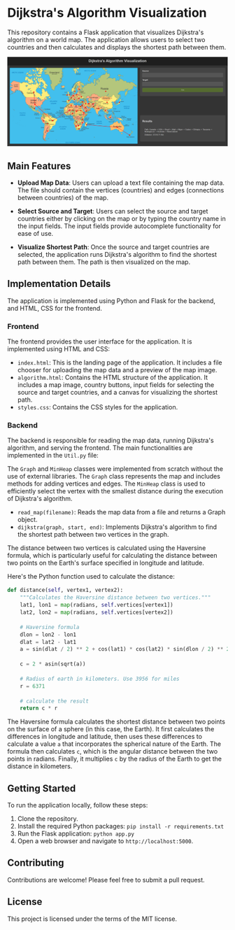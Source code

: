 # Dijkstra's Algorithm Visualization

This repository contains a Flask application that visualizes Dijkstra's algorithm on a world map. The application allows users to select two countries and then calculates and displays the shortest path between them.

[![Watch the video](static/Screenshot.png)](https://youtu.be/fLU4IQYtdTM)

## Main Features

- **Upload Map Data**: Users can upload a text file containing the map data. The file should contain the vertices (countries) and edges (connections between countries) of the map.

- **Select Source and Target**: Users can select the source and target countries either by clicking on the map or by typing the country name in the input fields. The input fields provide autocomplete functionality for ease of use.

- **Visualize Shortest Path**: Once the source and target countries are selected, the application runs Dijkstra's algorithm to find the shortest path between them. The path is then visualized on the map.

## Implementation Details

The application is implemented using Python and Flask for the backend, and HTML, CSS for the frontend.

### Frontend

The frontend provides the user interface for the application. It is implemented using HTML and CSS:

- `index.html`: This is the landing page of the application. It includes a file chooser for uploading the map data and a preview of the map image.
- `algorithm.html`: Contains the HTML structure of the application. It includes a map image, country buttons, input fields for selecting the source and target countries, and a canvas for visualizing the shortest path.
- `styles.css`: Contains the CSS styles for the application.

### Backend

The backend is responsible for reading the map data, running Dijkstra's algorithm, and serving the frontend. The main functionalities are implemented in the `Util.py` file:

The `Graph` and `MinHeap` classes were implemented from scratch without the use of external libraries. The `Graph` class represents the map and includes methods for adding vertices and edges. The `MinHeap` class is used to efficiently select the vertex with the smallest distance during the execution of Dijkstra's algorithm.

- `read_map(filename)`: Reads the map data from a file and returns a Graph object.
- `dijkstra(graph, start, end)`: Implements Dijkstra's algorithm to find the shortest path between two vertices in the graph.

The distance between two vertices is calculated using the Haversine formula, which is particularly useful for calculating the distance between two points on the Earth's surface specified in longitude and latitude. 

Here's the Python function used to calculate the distance:

```python
def distance(self, vertex1, vertex2):
    """Calculates the Haversine distance between two vertices."""
    lat1, lon1 = map(radians, self.vertices[vertex1])
    lat2, lon2 = map(radians, self.vertices[vertex2])

    # Haversine formula
    dlon = lon2 - lon1
    dlat = lat2 - lat1
    a = sin(dlat / 2) ** 2 + cos(lat1) * cos(lat2) * sin(dlon / 2) ** 2

    c = 2 * asin(sqrt(a))

    # Radius of earth in kilometers. Use 3956 for miles
    r = 6371

    # calculate the result
    return c * r
```

The Haversine formula calculates the shortest distance between two points on the surface of a sphere (in this case, the Earth). It first calculates the differences in longitude and latitude, then uses these differences to calculate a value `a` that incorporates the spherical nature of the Earth. The formula then calculates `c`, which is the angular distance between the two points in radians. Finally, it multiplies `c` by the radius of the Earth to get the distance in kilometers.


## Getting Started

To run the application locally, follow these steps:

1. Clone the repository.
2. Install the required Python packages: `pip install -r requirements.txt`
3. Run the Flask application: `python app.py`
4. Open a web browser and navigate to `http://localhost:5000`.

## Contributing

Contributions are welcome! Please feel free to submit a pull request.

## License

This project is licensed under the terms of the MIT license.

